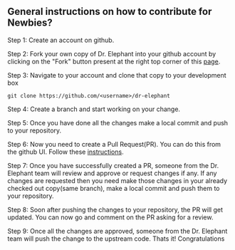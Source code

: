 ## General instructions on how to contribute for Newbies?

Step 1:
Create an account on github.

Step 2:
Fork your own copy of Dr. Elephant into your github account by clicking on the "Fork" button present at the right top corner of this [page](https://github.com/linkedin/dr-elephant)﻿.

Step 3:
Navigate to your account and clone that copy to your development box
```
git clone https://github.com/<username>/dr-elephant
```

Step 4:
Create a branch and start working on your change.

Step 5:
Once you have done all the changes make a local commit and push to your repository.

Step 6:
Now you need to create a Pull Request(PR). You can do this from the github UI. Follow these [instructions﻿](https://help.github.com/articles/creating-a-pull-request/#creating-the-pull-request).

Step 7:
Once you have successfully created a PR, someone from the Dr. Elephant team will review and approve or request changes if any. If any changes are requested then you need make those changes in your already checked out copy(same branch), make a local commit and push them to your repository.

Step 8:
Soon after pushing the changes to your repository, the PR will get updated. You can now go and comment on the PR asking for a review.

Step 9:
Once all the changes are approved, someone from the Dr. Elephant team will push the change to the upstream code.
Thats it! Congratulations